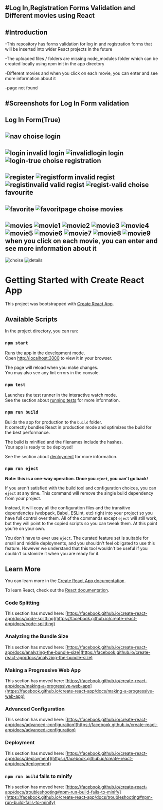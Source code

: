 #Log In,Registration Forms Validation and Different movies using React
-----
#Introduction
----
-This repository has forms validation for log in and registration forms that will be inserted into wider React projects in the future

-The uploaded files / folders are missing node_modules folder which can be created locally using npm init in the app directory

-Different movies and when you click on each movie, you can enter and see more information about it

-page not found

#Screenshots for Log In Form validation
--------
Log In Form(True)
-----
![nav](https://user-images.githubusercontent.com/66526898/150209997-0bd447f1-3d31-4113-99cc-9dfb43cc2ae3.png)
choise login
------
![login](https://user-images.githubusercontent.com/66526898/150210023-81d509e2-f3ec-4e70-ac23-529ee95ae332.jpeg)
invalid login
![invalidlogin](https://user-images.githubusercontent.com/66526898/150210766-9106e2c4-c350-43aa-9bd6-bbfb282abd84.png)
login
![login-true](https://user-images.githubusercontent.com/66526898/150210852-d222cc62-03df-4272-aebb-ad7eda41e5cd.png)
choise registration
--------
![register](https://user-images.githubusercontent.com/66526898/150211070-1f40ff84-3b23-49e7-949f-5a5cef3543b3.jpeg)
![registform](https://user-images.githubusercontent.com/66526898/150211102-cbaa45e3-f3eb-4173-bdb3-8bddb7a89c36.png)
invalid regist
![registinvalid](https://user-images.githubusercontent.com/66526898/150211105-bd7bd609-2eb2-46b7-b96f-fdfac6526600.png)
valid regist
![regist-valid](https://user-images.githubusercontent.com/66526898/150211107-fbd7c21c-3c2f-4b2b-a21e-7113b948ce42.png)
choise favourite
--------
![favorite](https://user-images.githubusercontent.com/66526898/150211566-140239df-cca6-40e5-bb9a-ea0e2ba4cbf3.jpeg)
![favoritpage](https://user-images.githubusercontent.com/66526898/150211568-2633374e-5192-4d5b-a606-b6697f71ffe6.png)
choise movies
------
![movies](https://user-images.githubusercontent.com/66526898/150211752-6ef17a68-6d5f-4604-af0a-70d818ce22ee.jpeg)
![movie1](https://user-images.githubusercontent.com/66526898/150211823-e8e4469b-72c5-490a-93f7-4d8116ee748d.png)
![movie2](https://user-images.githubusercontent.com/66526898/150211831-6ae28283-af7c-4569-98c2-9b128e448cd0.png)
![movie3](https://user-images.githubusercontent.com/66526898/150211834-2e35c78c-dda0-4999-b724-c679ed93606c.png)
![movie4](https://user-images.githubusercontent.com/66526898/150211839-4b26f1ca-86b2-4761-96b5-59be00e928c1.png)
![movie5](https://user-images.githubusercontent.com/66526898/150211851-0c28f796-d0d6-4bee-91e0-d7a1ca6a1fdd.png)
![movie6](https://user-images.githubusercontent.com/66526898/150211858-95009859-abc1-43d3-bb7c-83bd44ad4047.png)
![movie7](https://user-images.githubusercontent.com/66526898/150211871-e9f056ee-90f8-4446-8d36-a13fae6005d7.png)
![movie8](https://user-images.githubusercontent.com/66526898/150211880-dee4e710-d093-4f16-8679-27e87fcc7ef8.png)
![movie9](https://user-images.githubusercontent.com/66526898/150211886-7cc0a5b1-1bd6-4ecd-9447-0ae4d492afeb.png)
when you click on each movie, you can enter and see more information about it
-----------------------------------
![choise](https://user-images.githubusercontent.com/66526898/150212114-c550b238-0475-49b1-844a-71ffcd8101ce.png)
![details](https://user-images.githubusercontent.com/66526898/150212119-96ed107d-cf90-4c3d-99bb-38c6bdf28743.png)



# Getting Started with Create React App

This project was bootstrapped with [Create React App](https://github.com/facebook/create-react-app).

## Available Scripts

In the project directory, you can run:

### `npm start`

Runs the app in the development mode.\
Open [http://localhost:3000](http://localhost:3000) to view it in your browser.

The page will reload when you make changes.\
You may also see any lint errors in the console.

### `npm test`

Launches the test runner in the interactive watch mode.\
See the section about [running tests](https://facebook.github.io/create-react-app/docs/running-tests) for more information.

### `npm run build`

Builds the app for production to the `build` folder.\
It correctly bundles React in production mode and optimizes the build for the best performance.

The build is minified and the filenames include the hashes.\
Your app is ready to be deployed!

See the section about [deployment](https://facebook.github.io/create-react-app/docs/deployment) for more information.

### `npm run eject`

**Note: this is a one-way operation. Once you `eject`, you can't go back!**

If you aren't satisfied with the build tool and configuration choices, you can `eject` at any time. This command will remove the single build dependency from your project.

Instead, it will copy all the configuration files and the transitive dependencies (webpack, Babel, ESLint, etc) right into your project so you have full control over them. All of the commands except `eject` will still work, but they will point to the copied scripts so you can tweak them. At this point you're on your own.

You don't have to ever use `eject`. The curated feature set is suitable for small and middle deployments, and you shouldn't feel obligated to use this feature. However we understand that this tool wouldn't be useful if you couldn't customize it when you are ready for it.

## Learn More

You can learn more in the [Create React App documentation](https://facebook.github.io/create-react-app/docs/getting-started).

To learn React, check out the [React documentation](https://reactjs.org/).

### Code Splitting

This section has moved here: [https://facebook.github.io/create-react-app/docs/code-splitting](https://facebook.github.io/create-react-app/docs/code-splitting)

### Analyzing the Bundle Size

This section has moved here: [https://facebook.github.io/create-react-app/docs/analyzing-the-bundle-size](https://facebook.github.io/create-react-app/docs/analyzing-the-bundle-size)

### Making a Progressive Web App

This section has moved here: [https://facebook.github.io/create-react-app/docs/making-a-progressive-web-app](https://facebook.github.io/create-react-app/docs/making-a-progressive-web-app)

### Advanced Configuration

This section has moved here: [https://facebook.github.io/create-react-app/docs/advanced-configuration](https://facebook.github.io/create-react-app/docs/advanced-configuration)

### Deployment

This section has moved here: [https://facebook.github.io/create-react-app/docs/deployment](https://facebook.github.io/create-react-app/docs/deployment)

### `npm run build` fails to minify

This section has moved here: [https://facebook.github.io/create-react-app/docs/troubleshooting#npm-run-build-fails-to-minify](https://facebook.github.io/create-react-app/docs/troubleshooting#npm-run-build-fails-to-minify)

